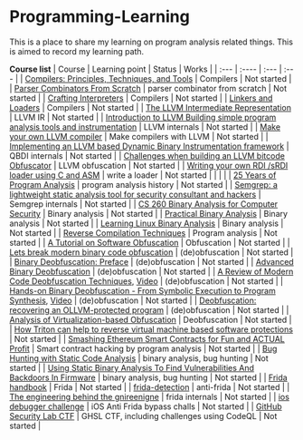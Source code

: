 # Programming-Learning
This is a place to share my learning on program analysis related things. This is aimed to record my learning path.

**Course list**
| Course      | Learning point | Status     | Works	|
| :---        | :----          | :---       | :---	|
| [Compilers: Principles, Techniques, and Tools](https://www.amazon.com/Compilers-Principles-Techniques-Tools-2nd/dp/0321486811)        | Compilers     | Not started   |
| [Parser Combinators From Scratch](https://www.youtube.com/watch?v=6oQLRhw5Ah0)        |       parser combinator from scratch  |       Not started     |
| [Crafting Interpreters](https://www.craftinginterpreters.com/)      | Compilers      | Not started   |
| [Linkers and Loaders](https://www.amazon.com/Linkers-Kaufmann-Software-Engineering-Programming/dp/1558604960)      | Compilers      | Not started   |
| [The LLVM Intermediate Representation](https://www.youtube.com/watch?v=6ur4g3HeMOM)   |       LLVM IR |       Not started     |
| [Introduction to LLVM Building simple program analysis tools and instrumentation](https://www.youtube.com/watch?v=VKIv_Bkp4pk)        |       LLVM internals  |       Not started     |
| [Make your own LLVM compiler](https://www.youtube.com/watch?v=OhkwPSvyBu0)    |       Make compilers with LLVM        |       Not started     |
| [Implementing an LLVM based Dynamic Binary Instrumentation framework](https://www.youtube.com/watch?v=Zt74lOuU6zc)    |       QBDI internals  |       Not started     |
| [Challenges when building an LLVM bitcode Obfuscator](https://www.youtube.com/watch?v=d72Snpxx4Co)    |       LLVM obfuscation        |       Not started     |
| [Writing your own RDI /sRDI loader using C and ASM](https://blog.malicious.group/writing-your-own-rdi-srdi-loader-using-c-and-asm/)   |       write a loader  |       Not started     |
| | |
| [25 Years of Program Analysis](https://www.youtube.com/watch?v=XL9kWQ3YpLo)   |       program analysis history        |       Not started     |
| [Semgrep: a lightweight static analysis tool for security consultant and hackers](https://www.youtube.com/watch?v=O5mh8j7-An8)        |       Semgrep internals       |       Not started     |
| [CS 260 Binary Analysis for Computer Security](https://www.cs.ucr.edu/~heng/teaching/cs260-winter2017/)      | Binary analysis      | Not started     |
| [Practical Binary Analysis](https://practicalbinaryanalysis.com/)     | Binary analysis       | Not started   |
| [Learning Linux Binary Analysis](https://www.amazon.com/Learning-Binary-Analysis-elfmaster-ONeill/dp/1782167102)      | Binary analysis       | Not started   |
| [Reverse Compilation Techniques](https://yurichev.com/mirrors/DCC_decompilation_thesis.pdf)           | Program analysis      | Not started   |
| [A Tutorial on Software Obfuscation](https://mediatum.ub.tum.de/doc/1367533/file.pdf) |       Obfuscation     |       Not started     |
| [Lets break modern binary code obfuscation](https://www.youtube.com/watch?v=TDnAkm6ZTYw)      |       (de)obfuscation      | Not started |
| [Binary Deobfuscation: Preface](https://calwa.re/reversing/obfuscation/binary-deobfuscation-preface)      | (de)obfuscation      | Not started |
| [Advanced Binary Deobfuscation](https://github.com/KatsuragiCSL/ABD)      | (de)obfuscation      | Not started   |
| [A Review of Modern Code Deobfuscation Techniques](https://github.com/arnaugamez/talks/tree/main/2020/02_hackinthebox-sin), [Video](https://www.youtube.com/watch?v=tYqXStZv1W4)      | (de)obfuscation      | Not started   |
| [Hands-on Binary Deobfuscation - From Symbolic Execution to Program Synthesis](https://github.com/arnaugamez/talks/tree/main/2022/01_r0-workshop), [Video](https://vimeo.com/723157684)      | (de)obfuscation      | Not started   |
| [Deobfuscation: recovering an OLLVM-protected program](https://blog.quarkslab.com/deobfuscation-recovering-an-ollvm-protected-program.html)   |       (de)obfuscation      | Not started   |
| [Analysis of Virtualization-based Obfuscation](https://www.youtube.com/watch?v=b6udPT79itk)   |       Deobfuscation   |       Not started     |
| [How Triton can help to reverse virtual machine based software protections](https://www.youtube.com/watch?v=Fk7bF94sy9U)      |       Not started     |
| [Smashing Ethereum Smart Contracts for Fun and ACTUAL Profit](https://www.youtube.com/watch?v=iqf6epACgds)    |       Smart contract hacking by program analysis      |       Not started     |
| [Bug Hunting with Static Code Analysis](https://www.youtube.com/watch?v=Sb011qfbMkQ)  |       binary analysis, bug hunting    |       Not started     |
| [Using Static Binary Analysis To Find Vulnerabilities And Backdoors In Firmware](https://www.youtube.com/watch?v=Fi_S2F7ud_g) |       binary analysis, bug hunting    |       Not started     |
| [Frida handbook](https://learnfrida.info/)      | Frida      | Not started  |
| [frida-detection](https://github.com/muellerberndt/frida-detection)   |       anti-frida      |       Not started     |
| [The engineering behind the gnireenigne](https://frida.re/slides/osdc-2015-the-engineering-behind-the-reverse-engineering.pdf)        |       frida internals |       Not started     |
| [ios debugger challenge](https://github.com/rustymagnet3000/ios_debugger_challenge)   |       iOS Anti Frida bypass challs    |       Not started     |
| [GitHub Security Lab CTF](https://securitylab.github.com/ctf/)        |       GHSL CTF, including challenges using CodeQL     |       Not started     |
